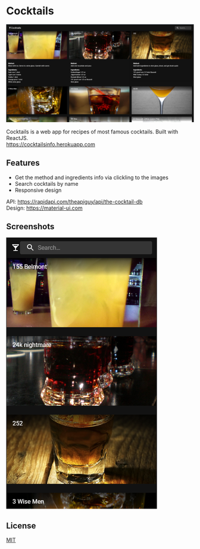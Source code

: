 # Cocktails

![alt text](https://github.com/ddenizakpinar/Cocktails/blob/master/1.png)

Cocktails is a web app for recipes of most famous cocktails. Built with ReactJS. </br>
https://cocktailsinfo.herokuapp.com
 




## Features


* Get the method and ingredients info via clickling to the images
* Search cocktails by name
* Responsive design

API: https://rapidapi.com/theapiguy/api/the-cocktail-db </br>
Design: https://material-ui.com
## Screenshots
![alt text](https://github.com/ddenizakpinar/Cocktails/blob/master/2.png)


## License
[MIT](https://choosealicense.com/licenses/mit/)
